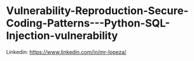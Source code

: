 # Vulnerability-Reproduction-Secure-Coding-Patterns---Python-SQL-Injection-vulnerability
Linkedin: https://www.linkedin.com/in/mr-lopeza/
